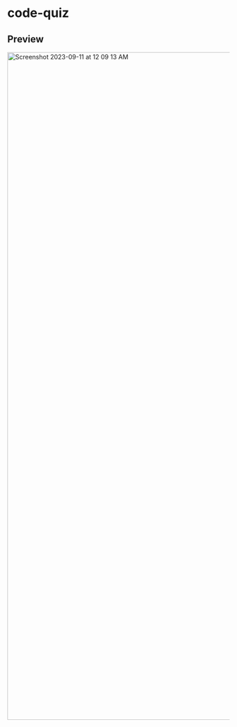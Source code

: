 # code-quiz
## Preview
<img width="1512" alt="Screenshot 2023-09-11 at 12 09 13 AM" src="https://github.com/BrianPizz/code-quiz/assets/138056153/c04d336e-7eac-4b59-bce6-117bdc33febf">

